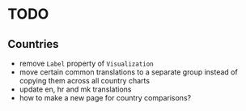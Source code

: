 # TODO

## Countries
- remove `Label` property of `Visualization`
- move certain common translations to a separate group instead of copying them
    across all country charts
- update en, hr and mk translations
- how to make a new page for country comparisons?